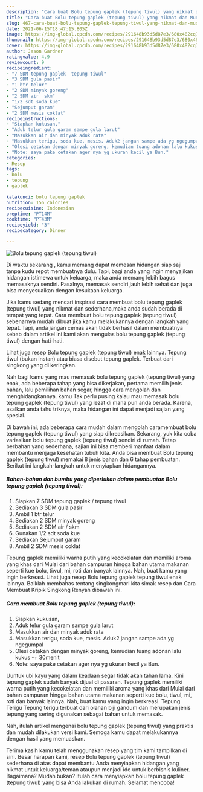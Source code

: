 ```yaml
---
description: "Cara buat Bolu tepung gaplek (tepung tiwul) yang nikmat dan Mudah Dibuat"
title: "Cara buat Bolu tepung gaplek (tepung tiwul) yang nikmat dan Mudah Dibuat"
slug: 467-cara-buat-bolu-tepung-gaplek-tepung-tiwul-yang-nikmat-dan-mudah-dibuat
date: 2021-06-15T18:47:15.805Z
image: https://img-global.cpcdn.com/recipes/291648b93d5d87e3/680x482cq70/bolu-tepung-gaplek-tepung-tiwul-foto-resep-utama.jpg
thumbnail: https://img-global.cpcdn.com/recipes/291648b93d5d87e3/680x482cq70/bolu-tepung-gaplek-tepung-tiwul-foto-resep-utama.jpg
cover: https://img-global.cpcdn.com/recipes/291648b93d5d87e3/680x482cq70/bolu-tepung-gaplek-tepung-tiwul-foto-resep-utama.jpg
author: Jason Gardner
ratingvalue: 4.9
reviewcount: 9
recipeingredient:
- "7 SDM tepung gaplek  tepung tiwul"
- "3 SDM gula pasir"
- "1 btr telur"
- "2 SDM minyak goreng"
- "2 SDM air  skm"
- "1/2 sdt soda kue"
- "Sejumput garam"
- "2 SDM mesis coklat"
recipeinstructions:
- "Siapkan kukusan,"
- "Aduk telur gula garam sampe gula larut"
- "Masukkan air dan minyak aduk rata"
- "Masukkan terigu, soda kue, mesis. Aduk2 jangan sampe ada yg ngegumpal"
- "Olesi cetakan dengan minyak goreng, kemudian tuang adonan lalu kukus -+ 30menit"
- "Note: saya pake cetakan ager nya yg ukuran kecil ya Bun."
categories:
- Resep
tags:
- bolu
- tepung
- gaplek

katakunci: bolu tepung gaplek 
nutrition: 156 calories
recipecuisine: Indonesian
preptime: "PT14M"
cooktime: "PT43M"
recipeyield: "3"
recipecategory: Dinner

---
```



![Bolu tepung gaplek (tepung tiwul)](https://img-global.cpcdn.com/recipes/291648b93d5d87e3/680x482cq70/bolu-tepung-gaplek-tepung-tiwul-foto-resep-utama.jpg)

Di waktu  sekarang , kamu memang dapat memesan hidangan siap saji tanpa kudu repot membuatnya dulu. Tapi, bagi anda yang ingin menyajikan hidangan istimewa untuk keluarga, maka anda memang lebih bagus memasaknya sendiri. Pasalnya, memasak sendiri jauh lebih sehat dan juga bisa menyesuaikan dengan kesukaan keluarga.

Jika kamu sedang mencari inspirasi cara membuat bolu tepung gaplek (tepung tiwul) yang nikmat dan sederhana,maka anda sudah berada di tempat yang tepat. Cara membuat bolu tepung gaplek (tepung tiwul)  sebenarnya mudah dibuat jika kamu melakukannya dengan langkah yang tepat. Tapi, anda jangan cemas akan tidak berhasil dalam membuatnya 
sebab dalam artikel ini kami akan mengulas bolu tepung gaplek (tepung tiwul) dengan hati-hati.  

Lihat juga resep Bolu tepung gaplek (tepung tiwul) enak lainnya. Tepung tiwul (bukan instan) atau biasa disebut tepung gaplek. Terbuat dari singkong yang di keringkan.

Nah bagi kamu yang mau memasak bolu tepung gaplek (tepung tiwul) yang enak, ada beberapa tahap yang bisa dikerjakan, pertama memilih jenis bahan, lalu pemilihan bahan segar, hingga cara mengolah dan menghidangkannya. kamu Tak perlu pusing kalau mau memasak bolu tepung gaplek (tepung tiwul) yang lezat di mana pun anda berada. Karena, asalkan anda  tahu triknya, maka hidangan ini dapat menjadi sajian yang spesial.

Di bawah ini, ada beberapa cara mudah dalam mengolah caramembuat bolu tepung gaplek (tepung tiwul) yang siap dikreasikan. Sekarang, yuk kita coba variasikan bolu tepung gaplek (tepung tiwul) sendiri di rumah. Tetap berbahan yang sederhana, sajian ini bisa memberi manfaat dalam membantu menjaga kesehatan tubuh kita. Anda bisa membuat Bolu tepung gaplek (tepung tiwul) memakai 8 jenis bahan dan 6 tahap pembuatan. Berikut ini langkah-langkah untuk menyiapkan hidangannya.

<!--inarticleads1-->

##### Bahan-bahan dan bumbu yang diperlukan dalam pembuatan Bolu tepung gaplek (tepung tiwul):

1. Siapkan 7 SDM tepung gaplek / tepung tiwul
1. Sediakan 3 SDM gula pasir
1. Ambil 1 btr telur
1. Sediakan 2 SDM minyak goreng
1. Sediakan 2 SDM air / skm
1. Gunakan 1/2 sdt soda kue
1. Sediakan Sejumput garam
1. Ambil 2 SDM mesis coklat


Tepung gaplek memiliki warna putih yang kecokelatan dan memiliki aroma yang khas dari Mulai dari bahan campuran hingga bahan utama makanan seperti kue bolu, tiwul, mi, roti dan banyak lainnya. Nah, buat kamu yang ingin berkreasi. Lihat juga resep Bolu tepung gaplek tepung tiwul enak lainnya. Baiklah membahas tentang singkongmari kita simak resep dan Cara Membuat Kripik Singkong Renyah dibawah ini. 

<!--inarticleads2-->

##### Cara membuat Bolu tepung gaplek (tepung tiwul):

1. Siapkan kukusan,
1. Aduk telur gula garam sampe gula larut
1. Masukkan air dan minyak aduk rata
1. Masukkan terigu, soda kue, mesis. Aduk2 jangan sampe ada yg ngegumpal
1. Olesi cetakan dengan minyak goreng, kemudian tuang adonan lalu kukus -+ 30menit
1. Note: saya pake cetakan ager nya yg ukuran kecil ya Bun.


Uuntuk ubi kayu yang dalam keadaan segar tidak akan tahan lama. Kini tepung gaplek sudah banyak dijual di pasaran. Tepung gaplek memiliki warna putih yang kecokelatan dan memiliki aroma yang khas dari Mulai dari bahan campuran hingga bahan utama makanan seperti kue bolu, tiwul, mi, roti dan banyak lainnya. Nah, buat kamu yang ingin berkreasi. Tepung Terigu Tepung terigu terbuat dari olahan biji gandum dan merupakan jenis tepung yang sering digunakan sebagai bahan untuk memasak. 

Nah, itulah artikel mengenai  bolu tepung gaplek (tepung tiwul)  yang praktis dan mudah dilakukan versi kami. Semoga kamu dapat melakukannya dengan hasil yang memuaskan. 

Terima kasih kamu telah menggunakan resep yang tim kami tampilkan di sini. Besar harapan kami, resep  Bolu tepung gaplek (tepung tiwul) sederhana di atas dapat membantu Anda menyiapkan hidangan yang nikmat untuk keluarga/teman ataupun menjadi ide untuk berbisnis kuliner. Bagaimana? Mudah bukan? Itulah cara menyiapkan bolu tepung gaplek (tepung tiwul) yang bisa Anda lakukan di rumah. Selamat mencoba!

